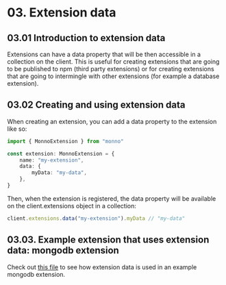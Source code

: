 # 03. Extension data

## 03.01 Introduction to extension data

Extensions can have a data property that will be then accessible in a collection on the client. This is useful for creating extensions that are going to be published to npm (third party extensions) or for creating extensions that are going to intermingle with other extensions (for example a database extension).

## 03.02 Creating and using extension data

When creating an extension, you can add a data property to the extension like so:

```ts
import { MonnoExtension } from "monno"

const extension: MonnoExtension = {
    name: "my-extension",
    data: {
        myData: "my-data",
    },
}
```

Then, when the extension is registered, the data property will be available on the client.extensions object in a collection:

```ts
client.extensions.data("my-extension").myData // "my-data"
```

## 03.03. Example extension that uses extension data: mongodb extension

Check out [this file](./mongodb_ext.ts) to see how extension data is used in an example mongodb extension.
